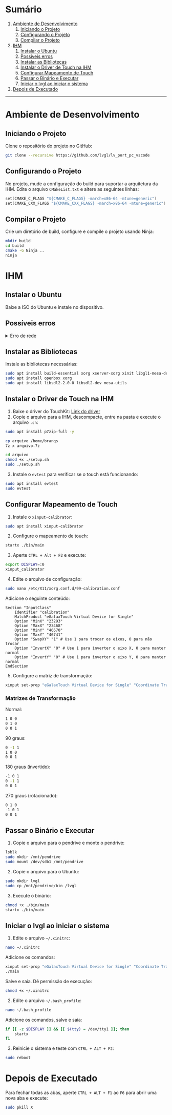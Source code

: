 # Sumário
1. [Ambiente de Desenvolvimento](#ambiente-de-desenvolvimento)
    1. [Iniciando o Projeto](#iniciando-o-projeto)
    2. [Configurando o Projeto](#configurando-o-projeto)
    3. [Compilar o Projeto](#compilar-o-projeto)
2. [IHM](#ihm)
    1. [Instalar o Ubuntu](#instalar-o-ubuntu)
    2. [Possíveis erros](#possiveis-erros)
    3. [Instalar as Bibliotecas](#instalar-as-bibliotecas)
    4. [Instalar o Driver de Touch na IHM](#instalar-o-driver-de-touch-na-ihm)
    5. [Configurar Mapeamento de Touch](#configurar-mapeamento-de-touch)
    6. [Passar o Binário e Executar](#passar-o-binário-e-executar)
    7. [Iniciar o lvgl ao iniciar o sistema](#iniciar-o-lvgl-ao-iniciar-o-sistema)
3. [Depois de Executado](#depois-de-executado)

---

# Ambiente de Desenvolvimento

## Iniciando o Projeto

Clone o repositório do projeto no GitHub:

```bash
git clone --recursive https://github.com/lvgl/lv_port_pc_vscode
```

## Configurando o Projeto

No projeto, mude a configuração do build para suportar a arquitetura da IHM. Edite o arquivo `CMakeList.txt` e altere as seguintes linhas:

```c
set(CMAKE_C_FLAGS "${CMAKE_C_FLAGS} -march=x86-64 -mtune=generic")
set(CMAKE_CXX_FLAGS "${CMAKE_CXX_FLAGS} -march=x86-64 -mtune=generic")
```

## Compilar o Projeto

Crie um diretório de build, configure e compile o projeto usando Ninja:

```bash
mkdir build
cd build
cmake -G Ninja ..
ninja
```

# IHM

## Instalar o Ubuntu

Baixe a ISO do Ubuntu e instale no dispositivo.

## Possíveis erros

<details>
<summary>Erro de rede</summary>

Se ocorrer um erro de rede, siga os passos abaixo para resolver:

1. Copie o arquivo `00-installer-config.yaml` para um pendrive.
2. Insira o pendrive na IHM e monte-o:

```bash
lsblk
sudo mkdir /mnt/pendrive
sudo mount /dev/sdb1 /mnt/pendrive
```

3. Copie o arquivo para o Ubuntu:

```bash
sudo cp /mnt/pendrive/00-installer-config.yaml /etc/netplan/
sudo netplan apply
```

</details>

## Instalar as Bibliotecas

Instale as bibliotecas necessárias:

```bash
sudo apt install build-essential xorg xserver-xorg xinit libgl1-mesa-dev libinput-dev libudev-dev
sudo apt install openbox xorg
sudo apt install libsdl2-2.0-0 libsdl2-dev mesa-utils
```

## Instalar o Driver de Touch na IHM

1. Baixe o driver do TouchKit: [Link do driver](https://www.eeti.com/drivers_Linux.html)
2. Copie o arquivo para a IHM, descompacte, entre na pasta e execute o arquivo `.sh`:

```bash
sudo apt install p7zip-full -y

cp arquivo /home/branqs
7z x arquivo.7z

cd arquivo
chmod +x ./setup.sh
sudo ./setup.sh
```

3. Instale o `evtest` para verificar se o touch está funcionando:

```bash
sudo apt install evtest
sudo evtest
```

## Configurar Mapeamento de Touch

1. Instale o `xinput-calibrator`:

```bash
sudo apt install xinput-calibrator
```

2. Configure o mapeamento de touch:

```bash
startx ./bin/main
```

3. Aperte `CTRL + Alt + F2` e execute:

```bash
export DISPLAY=:0
xinput_calibrator
```

4. Edite o arquivo de configuração:

```bash
sudo nano /etc/X11/xorg.conf.d/99-calibration.conf
```

Adicione o seguinte conteúdo:

```plaintext
Section "InputClass"
    Identifier "calibration"
    MatchProduct "eGalaxTouch Virtual Device for Single"
    Option "MinX" "23293"
    Option "MaxX" "23468"
    Option "MinY" "46570"
    Option "MaxY" "46741"
    Option "SwapXY" "1" # Use 1 para trocar os eixos, 0 para não trocar
    Option "InvertX" "0" # Use 1 para inverter o eixo X, 0 para manter normal
    Option "InvertY" "0" # Use 1 para inverter o eixo Y, 0 para manter normal
EndSection
```

5. Configure a matriz de transformação:

```bash
xinput set-prop "eGalaxTouch Virtual Device for Single" "Coordinate Transformation Matrix" -0.01 -1 1 1 0.1 0 0 0 1
```

### Matrizes de Transformação

Normal:

```bash
1 0 0
0 1 0
0 0 1
```

90 graus:

```bash
0 -1 1 
1 0 0
0 0 1
```

180 graus (invertido):

```bash
-1 0 1
0 -1 1
0 0 1
```

270 graus (rotacionado):

```bash
0 1 0
-1 0 1
0 0 1
```

## Passar o Binário e Executar

1. Copie o arquivo para o pendrive e monte o pendrive:

```bash
lsblk
sudo mkdir /mnt/pendrive
sudo mount /dev/sdb1 /mnt/pendrive
```

2. Copie o arquivo para o Ubuntu:

```bash
sudo mkdir lvgl
sudo cp /mnt/pendrive/bin /lvgl
```

3. Execute o binário:

```bash
chmod +x ./bin/main
startx ./bin/main
```

## Iniciar o lvgl ao iniciar o sistema

1. Edite o arquivo `~/.xinitrc`:

```bash
nano ~/.xinitrc
```

Adicione os comandos:

```bash
xinput set-prop "eGalaxTouch Virtual Device for Single" "Coordinate Transformation Matrix" -0.01 -1 1 1 0.1 0 0 0 1
./main
```

Salve e saia. Dê permissão de execução:

```bash
chmod +x ~/.xinitrc
```

2. Edite o arquivo `~/.bash_profile`:

```bash
nano ~/.bash_profile
```

Adicione os comandos, salve e saia:

```bash
if [[ -z $DISPLAY ]] && [[ $(tty) = /dev/tty1 ]]; then
    startx 
fi
```

3. Reinicie o sistema e teste com `CTRL + ALT + F2`:

```bash
sudo reboot
```

# Depois de Executado

Para fechar todas as abas, aperte `CTRL + ALT + F1` ao `F6` para abrir uma nova aba e execute:

```bash
sudo pkill X
```
